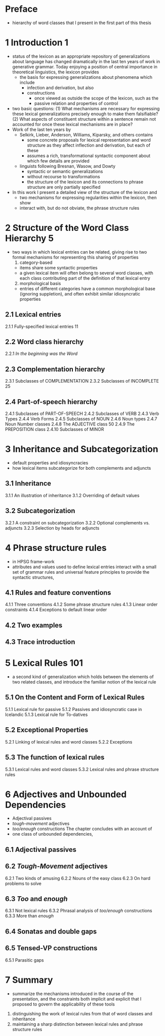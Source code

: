 # Preface

* hierarchy of word classes that I present in the first part of this thesis

# 1 Introduction 1

* status of the lexicon as an appropriate repository of generalizations about
  language has changed dramatically in the last ten years of work in
  generative grammar.  Today enjoying a position of central importance in
  theoretical linguistics, the lexicon provides
  * the basis for expressing generalizations about phenomena which include
    * infection and derivation, but also
    * constructions
      * once viewed as outside the scope of the lexicon, such as the
      * passive relation and properties of control
* two basic questions:
  (1) What mechanisms are necessary for expressing these lexical
  generalizations precisely enough to make them falsifiable?
  (2) What aspects of constituent structure within a sentence remain not
  accounted for once these lexical mechanisms are in place?
* Work of the last ten years by
  * Selkirk, Lieber, Anderson, Williams, Kiparsky, and others contains
    * some concrete proposals for lexical representation and word structure as
      they affect inflection and derivation, but each of these
    * assumes a rich, transformational syntactic component about which few
      details are provided
  * linguists following Bresnan, Wasow, and Dowty
    * syntactic or semantic generalizations
    * without recourse to transformations
    * the structure of the lexicon and its connections to phrase structure are
      only partially specified
* In this work I present a detailed view of the structure of the lexicon and
  * two mechanisms for expressing regularities within the lexicon, then show
  * interact with, but do not obviate, the phrase structure rules

# 2 Structure of the Word Class Hierarchy 5

* two ways in which lexical entries can be related, giving rise to two formal
  mechanisms for representing this sharing of properties
  1. category-based
    * items share some syntactic properties
    * a given lexical item will often belong to several word classes, with each
      class contributing part of the definition of that lexical entry
  2. morphological basis
    * entries of different categories have a common morphological base
      (ignoring suppletion), and often exhibit similar idiosyncratic
      properties

## 2.1 Lexical entries

2.1.1 Fully-specified lexical entries 11

## 2.2 Word class hierarchy

2.2.1 _In the beginning was the Word_

## 2.3 Complementation hierarchy

2.3.1 Subclasses of COMPLEMENTATION
2.3.2 Subclasses of INCOMPLETE 25

## 2.4 Part-of-speech hierarchy

2.4.1 Subclasses of PART-OF-SPEECH
2.4.2 Subclasses of VERB
2.4.3 Verb Types
2.4.4 Verb Forms
2.4.5 Subclasses of NOUN
2.4.6 Noun types
2.4.7 Noun Number classes
2.4.8 The ADJECTIVE class 50
2.4.9 The PREPOSITION class
2.4.10 Subclasses of MINOR

# 3 Inheritance and Subcategorization

* default properties and idiosyncracies
* how lexical items subcategorize for both complements and adjuncts


## 3.1 Inheritance

3.1.1 An illustration of inheritance
3.1.2 Overriding of default values

## 3.2 Subcategorization

3.2.1 A constraint on subcategorization
3.2.2 Optional complements vs. adjuncts
3.2.3 Selection by heads for adjuncts

# 4 Phrase structure rules

* in HPSG frame-work
* attributes and values used to define lexical entries interact with a small
  set of grammar rules and universal feature principles to provide the
  syntactic structures,


## 4.1 Rules and feature conventions

4.1.1 Three conventions
4.1.2 Some phrase structure rules
4.1.3 Linear order constraints
4.1.4 Exceptions to default linear order

## 4.2 Two examples


## 4.3 Trace introduction


# 5 Lexical Rules 101

* a second kind of generalization which holds between the elements of two
  related classes, and introduce the familiar notion of the lexical rule


## 5.1 On the Content and Form of Lexical Rules

5.1.1 Lexical rule for passive
5.1.2 Passives and idiosyncratic case in Icelandic
5.1.3 Lexical rule for To-datives

## 5.2 Exceptional Properties

5.2.1 Linking of lexical rules and word classes
5.2.2 Exceptions

## 5.3 The function of lexical rules

5.3.1 Lexical rules and word classes
5.3.2 Lexical rules and phrase structure rules

# 6 Adjectives and Unbounded Dependencies

* Adjectival passives
* _tough-movement_ adjectives
* _too/enough_ constructions The chapter concludes with an account of
* one class of unbounded dependencies,


## 6.1 Adjectival passives


## 6.2 _Tough-Movement_ adjectives

6.2.1 Two kinds of amusing
6.2.2 Nouns of the easy class
6.2.3 On hard problems to solve

## 6.3 _Too_ and _enough_

6.3.1 Not lexical rules
6.3.2 Phrasal analysis of _too/enough_ constructions
6.3.3 More than _enough_

## 6.4 Sonatas and double gaps


## 6.5 Tensed-VP constructions

6.5.1 Parasitic gaps

# 7 Summary

* summarize the mechanisms introduced in the course of the presentation, and
  the constraints both implicit and explicit that I proposed to govern the
  applicability of these tools
1. distinguishing the work of lexical rules from that of word classes and
   inheritance
2. maintaining a sharp distinction between lexical rules and phrase structure
   rules
